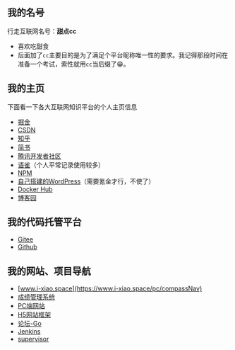 ## 我的名号

行走互联网名号：**甜点cc**

- 喜欢吃甜食
- 后面加了`cc`主要目的是为了满足个平台昵称唯一性的要求。我记得那段时间在准备一个考试，索性就用`cc`当后缀了😁。

## 我的主页

下面看一下各大互联网知识平台的个人主页信息

- [掘金](https://juejin.cn/user/852876755212814/posts)
- [CSDN](https://blog.csdn.net/heyYouU)
- [知乎](https://www.zhihu.com/people/xiaojt_95)
- [简书](https://www.jianshu.com/u/a59c678b26df)
- [腾讯开发者社区](https://cloud.tencent.com/developer/user/8986240)
- [语雀](https://www.yuque.com/allblue-byynd)（个人平常记录使用较多）
- [NPM](https://www.npmjs.com/~xiaojt)
- [自己搭建的WordPress](http://118.190.59.105:8000/)（需要氪金才行，不使了）
- [Docker Hub](https://hub.docker.com/u/xiaobluewhale)
- [博客园](https://www.cnblogs.com/all-smile/)

## 我的代码托管平台

- [Gitee](https://gitee.com/hey-u)
- [Github](https://github.com/all-smile)

## 我的网站、项目导航

- [www.i-xiao.space](https://www.i-xiao.space/pc/compassNav)
- [成绩管理系统](http://i-xiao.space:3000/)
- [PC端网站](https://www.i-xiao.space/pc/main/home)
- [H5网站框架](https://www.i-xiao.space/h5/main/checkFace)
- [论坛-Go](http://118.190.59.105:8088/)
- [Jenkins](http://118.190.59.105:8082/)
- [supervisor](https://www.i-xiao.space/supervisor/)

